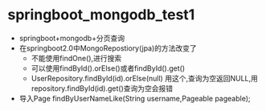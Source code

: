 # springboot_mongodb_test1
- springboot+mongodb+分页查询
- 在springboot2.0中MongoRepostiory(jpa)的方法改变了
   - 不能使用findOne(),进行搜索
   - 可以使用findById().orElse()或者findById().get()
   - UserRepository.findById(id).orElse(null) 用这个,查询为空返回NULL,用repository.findById(id).get()查询为空会报错
- 导入Page<User> findByUserNameLike(String username,Pageable pageable);
